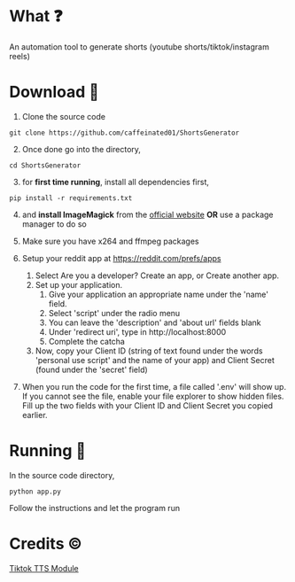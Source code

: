 # What ❓

An automation tool to generate shorts (youtube shorts/tiktok/instagram reels)

# Download 📁

1. Clone the source code

```
git clone https://github.com/caffeinated01/ShortsGenerator
```

2. Once done go into the directory,

```
cd ShortsGenerator
```

3. for **first time running**, install all dependencies first,

```
pip install -r requirements.txt
```

4. and **install ImageMagick** from the [official website](https://imagemagick.org/script/download.php) **OR** use a package manager to do so

5. Make sure you have x264 and ffmpeg packages 

6. Setup your reddit app at https://reddit.com/prefs/apps

   1. Select Are you a developer? Create an app, or Create another app.
   2. Set up your application.
      1. Give your application an appropriate name under the 'name' field.
      2. Select 'script' under the radio menu
      3. You can leave the 'description' and 'about url' fields blank
      4. Under 'redirect uri', type in http://localhost:8000
      5. Complete the catcha
   3. Now, copy your Client ID (string of text found under the words 'personal use script' and the name of your app) and Client Secret (found under the 'secret' field)

7. When you run the code for the first time, a file called '.env' will show up. If you cannot see the file, enable your file explorer to show hidden files. Fill up the two fields with your Client ID and Client Secret you copied earlier.

# Running 🚀

In the source code directory,

```
python app.py
```

Follow the instructions and let the program run

# Credits ©️

[Tiktok TTS Module](https://github.com/Giooorgiooo/TikTok-Voice-TTS)

